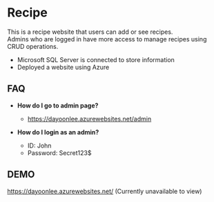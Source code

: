 # Recipe

This is a recipe website that users can add or see recipes. <br>
Admins who are logged in have more access to manage recipes using CRUD operations.

- Microsoft SQL Server is connected to store information
- Deployed a website using Azure

## FAQ

- **How do I go to admin page?**
    - https://dayoonlee.azurewebsites.net/admin

- **How do I login as an admin?**
    - ID: John
    - Password: Secret123$

## DEMO

https://dayoonlee.azurewebsites.net/ (Currently unavailable to view)
